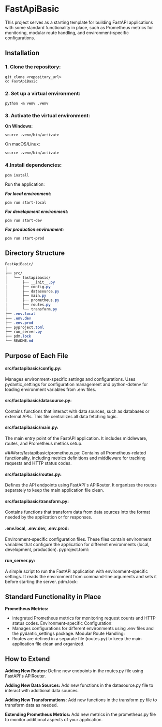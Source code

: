 # FastApiBasic

This project serves as a starting template for building FastAPI applications with some standard functionality in place, such as Prometheus metrics for monitoring, modular route handling, and environment-specific configurations.


## Installation

### 1. Clone the repository:

```shell
git clone <repository_url>
cd FastApiBasic
```


### 2. Set up a virtual environment:
```shell
python -m venv .venv
```

### 3. Activate the virtual environment:

**On Windows:**
```shell
source .venv/bin/activate
```

On macOS/Linux:
```shell
source .venv/bin/activate
```

### 4.Install dependencies:

```shell
pdm install
```

Run the application:

***For local environment:***
```shell
pdm run start-local
```
***For development environment:***
```shell
pdm run start-dev
```
***For production environment:***
```shell
pdm run start-prod
```

## Directory Structure


````css
FastApiBasic/
│
├── src/
│   └── fastapibasic/
│       ├── __init__.py
│       ├── config.py
│       ├── datasource.py
│       ├── main.py
│       ├── prometheus.py
│       ├── routes.py
│       └── transform.py
├── .env.local
├── .env.dev
├── .env.prod
├── pyproject.toml
├── run_server.py
├── pdm.lock
└── README.md

````

## Purpose of Each File


#### src/fastapibasic/config.py:

Manages environment-specific settings and configurations. Uses pydantic_settings for configuration management and python-dotenv for loading environment variables from .env files.

#### src/fastapibasic/datasource.py:

Contains functions that interact with data sources, such as databases or external APIs. This file centralizes all data fetching logic.

#### src/fastapibasic/main.py:

The main entry point of the FastAPI application. It includes middleware, routes, and Prometheus metrics setup.

####src/fastapibasic/prometheus.py:
Contains all Prometheus-related functionality, including metrics definitions and middleware for tracking requests and HTTP status codes.

#### src/fastapibasic/routes.py:
Defines the API endpoints using FastAPI's APIRouter. It organizes the routes separately to keep the main application file clean.

#### src/fastapibasic/transform.py:
Contains functions that transform data from data sources into the format needed by the application or for responses.

#### .env.local, .env.dev, .env.prod:
Environment-specific configuration files. These files contain environment variables that configure the application for different environments (local, development, production).
pyproject.toml:

#### run_server.py:

A simple script to run the FastAPI application with environment-specific settings. It reads the environment from command-line arguments and sets it before starting the server.
pdm.lock:

## Standard Functionality in Place

**Prometheus Metrics:**
- Integrated Prometheus metrics for monitoring request counts and HTTP status codes.
Environment-specific Configuration:
- Manages configurations for different environments using .env files and the pydantic_settings package.
Modular Route Handling:
- Routes are defined in a separate file (routes.py) to keep the main application file clean and organized.

 
## How to Extend

**Adding New Routes:**
Define new endpoints in the routes.py file using FastAPI's APIRouter.

**Adding New Data Sources:**
Add new functions in the datasource.py file to interact with additional data sources.

**Adding New Transformations:**
Add new functions in the transform.py file to transform data as needed.

**Extending Prometheus Metrics:**
Add new metrics in the prometheus.py file to monitor additional aspects of your application.
